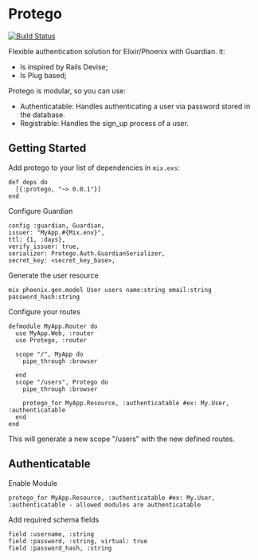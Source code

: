 # Protego
[![Build Status](https://travis-ci.org/plus-eg/protego.svg?branch=master)](https://travis-ci.org/plus-eg/protego)

Flexible authentication solution for Elixir/Phoenix with Guardian. it:

* Is inspired by Rails Devise;
* Is Plug based;

Protego is modular, so you can use:

* Authenticatable: Handles authenticating a user via password stored in the database.
* Registrable: Handles the sign_up process of a user.

## Getting Started

Add protego to your list of dependencies in `mix.exs`:

    def deps do
      [{:protego, "~> 0.0.1"}]
    end

Configure Guardian

    config :guardian, Guardian,
    issuer: "MyApp.#{Mix.env}",
    ttl: {1, :days},
    verify_issuer: true,
    serializer: Protego.Auth.GuardianSerializer,
    secret_key: <secret_key_base>,

Generate the user resource

    mix phoenix.gen.model User users name:string email:string password_hash:string

Configure your routes

    defmodule MyApp.Router do
      use MyApp.Web, :router
      use Protego, :router

      scope "/", MyApp do
        pipe_through :browser

      end
      scope "/users", Protego do
        pipe_through :browser

        protego_for MyApp.Resource, :authenticatable #ex: My.User, :authenticatable
      end
    end

This will generate a new scope "/users" with the new defined routes.

## Authenticatable

Enable Module

    protego_for MyApp.Resource, :authenticatable #ex: My.User, :authenticatable - allowed modules are authenticatable

Add required schema fields

    field :username, :string
    field :password, :string, virtual: true
    field :password_hash, :string

